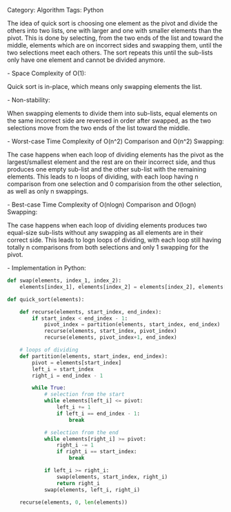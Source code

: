 Category: Algorithm
Tags: Python

The idea of quick sort is choosing one element as the pivot and divide the others into two lists, one with larger and one with smaller elements than the pivot. This is done by selecting, from the two ends of the list and toward the middle, elements which are on incorrect sides and swapping them, until the two selections meet each others. The sort repeats this until the sub-lists only have one element and cannot be divided anymore.

\- Space Complexity of O(1):

Quick sort is in-place, which means only swapping elements the list.

\- Non-stability:

When swapping elements to divide them into sub-lists, equal elements on the same incorrect side are reversed in order after swapped, as the two selections move from the two ends of the list toward the middle.

\- Worst-case Time Complexity of O(n^2) Comparison and O(n^2) Swapping:

The case happens when each loop of dividing elements has the pivot as the largest/smallest element and the rest are on their incorrect side, and thus produces one empty sub-list and the other sub-list with the remaining elements. This leads to n loops of dividing, with each loop having n comparison from one selection and 0 comparision from the other selection, as well as only n swappings.

\- Best-case Time Complexity of O(nlogn) Comparison and O(logn) Swapping:

The case happens when each loop of dividing elements produces two equal-size sub-lists without any swapping as all elements are in their correct side. This leads to logn loops of dividing, with each loop still having totally n comparisons from both selections and only 1 swapping for the pivot.

\- Implementation in Python:

```python
def swap(elements, index_1, index_2):
    elements[index_1], elements[index_2] = elements[index_2], elements[index_1]

def quick_sort(elements):

    def recurse(elements, start_index, end_index):
        if start_index < end_index - 1:
            pivot_index = partition(elements, start_index, end_index)
            recurse(elements, start_index, pivot_index)
            recurse(elements, pivot_index+1, end_index)

    # loops of dividing
    def partition(elements, start_index, end_index):
        pivot = elements[start_index]
        left_i = start_index
        right_i = end_index - 1

        while True:
            # selection from the start
            while elements[left_i] <= pivot:
                left_i += 1
                if left_i == end_index - 1:
                    break

            # selection from the end
            while elements[right_i] >= pivot:
                right_i -= 1
                if right_i == start_index:
                    break

            if left_i >= right_i:
                swap(elements, start_index, right_i)
                return right_i
            swap(elements, left_i, right_i)

    recurse(elements, 0, len(elements))
```

